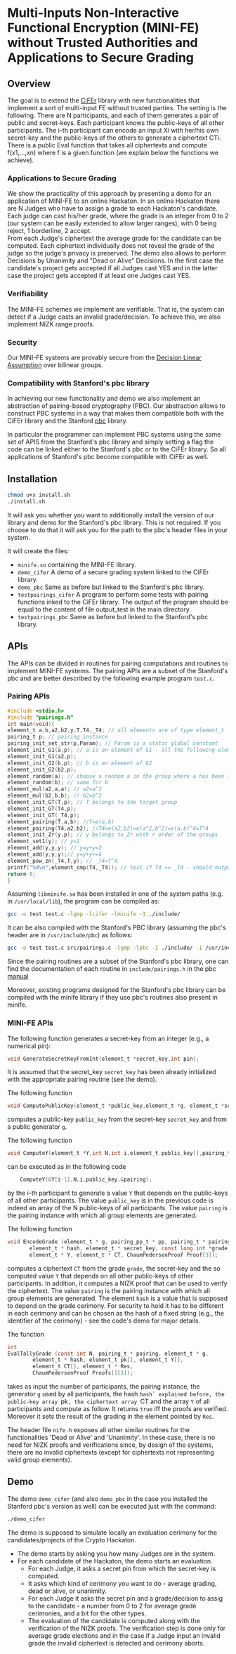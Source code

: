 # Multi-Inputs Non-Interactive Functional Encryption (MINI-FE) without Trusted Authorities and Applications to Secure Grading
## Overview
The goal is to extend the [CiFEr][cifer] library with new functionalities that implement a sort of multi-input FE without trusted parties. The setting is the following. 
There are N participants, and each of them generates a pair of public and secret-keys. Each participant knows the public-keys of all other participants. 
The i-th participant can encode an input Xi with her/his own secret-key and the public-keys of the others to generate a ciphertext CTi. There is a public Eval function that takes all ciphertexts and compute f(x1,...,xn) where f is a given function (we explain below the functions we achieve).

[cifer]: https://github.com/fentec-project/CiFEr

### Applications to Secure Grading 
We show the practicality  of this approach by presenting a demo for an application of MINI-FE to an online Hackaton.
In an online Hackaton there are N Judges who have to assign a grade to each Hackaton's candidate. 
Each judge can cast his/her grade, where the grade is an integer from 0 to 2 (our system can be easily extended to allow larger ranges), with 0 being reject, 1 borderline, 2 accept.  
From each Judge's ciphertext the average grade for the candidate can be computed. Each ciphertext individually does not reveal the grade of the judge so the judge's privacy is preserved.
The demo also allows to perform Decisions by Unanimity and "Dead or Alive" Decisions. In the first case the candidate's project gets accepted if all Judges cast YES and in the latter case the project gets accepted if at least one Judges cast YES.
### Verifiability
The MINI-FE schemes we implement are verifiable. That is, the system can detect if a Judge casts an invalid grade/decision. To achieve this, we also implement NIZK range proofs.
### Security
Our MINI-FE systems are provably secure from the [Decision Linear Assumption][dlin] over bilinear groups.

[dlin]: http://crypto.stanford.edu/~dabo/papers/groupsigs.pdf
### Compatibility with Stanford's pbc library
In achieving our new functionality and demo we also implement an abstraction of pairing-based cryptography (PBC). Our abstraction allows to construct PBC systems in a way that makes them compatible both with the CiFEr library and the Stanford [pbc] library.

[pbc]: https://crypto.stanford.edu/pbc/

In particular the programmer can implement PBC systems using the same set of APIS from the Stanford's pbc library and simply setting a flag the code can be linked either to the Stanford's pbc or to the CiFEr library. So all applications of Stanford's pbc become compatible with CiFEr as well.

## Installation
```bash
chmod u+x install.sh
./install.sh
```
It will ask you whether you want to additionally install the version of our library and demo for the Stanford's pbc library. This is not required. If you choose to do that it will ask you for the path to the pbc's header files in your system. 

It will create the files:
* `minife.so` containing the MINI-FE library. 
* `demo_cifer` A demo of a secure grading system linked to the CiFEr library.
* `demo_pbc` Same as before but linked to the Stanford's pbc library.
* `testpairings_cifer` A program to perform some tests with pairing functions inked to the CiFEr library. The output of the program should be equal to the content of file output_test in the main directory.
* `testpairings_pbc` Same as before but linked to the Stanford's pbc library.
## APIs
The APIs can be divided in routines for pairing computations and routines to implement MINI-FE systems.
The pairing APIs are a subset of the Stanford's pbc and are better described by the following example program `test.c`.
### Pairing APIs
```C
#include <stdio.h>
#include "pairings.h"
int main(void){
element_t a,b,a2,b2,y,T,T4,_T4; // all elements are of type element_t
pairing_t p; // pairing instance
pairing_init_set_str(p,Param); // Param is a static global constant
element_init_G1(a,p); // a is an element of G1 - all the following elements are associated to the pairing instance p
element_init_G1(a2,p); 
element_init_G2(b,p); // b is an element of G2
element_init_G2(b2,p);
element_random(a); // choose a random a in the group where a has been initialized 
element_random(b); // same for b
element_mul(a2,a,a); // a2=a^2
element_mul(b2,b,b); // b2=b^2
element_init_GT(T,p); // T belongs to the target group
element_init_GT(T4,p);
element_init_GT(_T4,p);
element_pairing(T,a,b); //T=e(a,b)
element_pairing(T4,a2,b2); //T4=e(a2,b2)=e(a^2,b^2)=e(a,b)^4=T^4
element_init_Zr(y,p); // y belongs to Zr with r order of the groups
element_set1(y); // y=1
element_add(y,y,y); // y=y+y=2
element_add(y,y,y);// y=y+y+=4
element_pow_zn(_T4,T,y); // _T4=T^4
printf("%d\n",element_cmp(T4,_T4)); // test if T4 == _T4 - should output 0
return 0;
}
```
Assuming `libminife.so` has been installed in one of the system paths (e.g. in `/usr/local/lib`), the program can be compiled as:

```bash
gcc -o test test.c -lgmp -lcifer -lminife -I ./include/
```
It can be also compiled with the Stanford's PBC library (assuming the pbc's header are in `/usr/include/pbc`) as follows: 
```bash
gcc -o test test.c src/pairings.c -lgmp -lpbc -I ./include/ -I /usr/include/pbc -DPBC_OR_CIFER=0
```

Since the pairing routines are a subset of the Stanford's pbc library, one can find the documentation of each routine in `include/pairings.h` in the pbc [manual][pbcmanual]

[pbcmanual]: https://crypto.stanford.edu/pbc/manual/

Moreover, existing programs designed for the Stanford's pbc library can be compiled with the minife library if they use pbc's routines also present in minife.


### MINI-FE APIs
The following function generates a secret-key from an integer (e.g., a numerical pin):
```C
void GenerateSecretKeyFromInt(element_t *secret_key,int pin);
```
It is assumed that the secret_key ``secret_key`` has been already initialized with the appropriate pairing routine (see the demo).

The following function
```C
void ComputePublicKey(element_t *public_key,element_t *g, element_t *secret_key);
```
computes a public-key ``public_key`` from the secret-key ``secret_key`` and from a public generator ``g``.

The following function
```C
void ComputeY(element_t *Y,int N,int i,element_t public_key[],pairing_t *p);
```
can be executed as in the following code
```C
    ComputeY(&Y[i-1],N,i,public_key,&pairing);
```
by the i-th participant to generate a value ``Y`` that depends on the public-keys of all other participants. The value ``public_key`` is in the previous code is indeed an array of the N public-keys of all participants. 
The value ``pairing`` is the pairing instance with which all group elements are generated.


The following function
```C
void EncodeGrade (element_t * g, pairing_pp_t * pp, pairing_t * pairing,
	   element_t * hash, element_t * secret_key, const long int *grade,
	   element_t * Y, element_t * CT, ChaumPedersenProof Proof[3]);
```
computes a ciphertext ``CT`` from the grade ``grade``, the secret-key and the so computed value ``Y`` that depends on all other public-keys of other participants. In addition, it computes a NIZK proof that can be used to verify the ciphertext.
The value ``pairing`` is the pairing instance with which all group elements are generated. 
The element ``hash`` is a value that is supposed to depend on the grade cerimony. For security to hold it has to be different in each cerimony and can be chosen as the hash of a fixed string (e.g., the identifier of the cerimony) - see the code's demo for major details.

The function
```C
int
EvalTallyGrade (const int N, pairing_t * pairing, element_t * g,
		element_t * hash, element_t pk[], element_t Y[],
		element_t CT[], element_t * Res,
		ChaumPedersenProof Proofs[][3]);
```
takes as input the number of participants, the pairing instance, the generator ``g`` used by all participants, the hash ``hash` explained before, the public-key array ``pk``, the ciphertext array ``CT and the array ``Y`` of all participants and compute as follow. It returns ``true`` iff the proofs are verified. Moreover it sets the result of the grading in the element pointed by ``Res``.

The header file ``nife.h`` exposes all other similar routines for the functionalities 'Dead or Alive' and 'Unanimity'. In these case, there is no need for NIZK proofs and verifications since, by design of the systems, there are no invalid ciphertexts (except for ciphertexts not representing valid group elements).
## Demo
The demo ``demo_cifer`` (and also ``demo_pbc`` in the case you installed the Stanford pbc's version as well)
can be executed just with the command:
```bash
./demo_cifer
```
 The demo is supposed to simulate locally an evaluation cerimony for the candidates/projects of the Crypto Hackaton.
* The demo starts by asking you how many Judges are in the system.
* For each candidate of the Hackaton, the demo starts an evaluation.
	* For each Judge, it asks a secret pin from which the secret-key is computed.
	* It asks which kind of cerimony you want to do - average grading, dead or alive, or unanimity.
	* For each Judge it asks the secret pin and a grade/decision to assig to the candidate - a number from 0 to 2 for average grade cerimonies, and a bit for the other types.
	* The evaluation of the candidate is computed along with the verification of the NIZK proofs. The verification step is done only for average grade elections and  in the case if a Judge input an invalid grade the invalid ciphertext is detected and cerimony aborts. 
